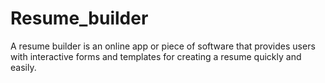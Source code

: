 # Resume_builder
A resume builder is an online app or piece of software that provides users with interactive forms and templates for creating a resume quickly and easily. 
